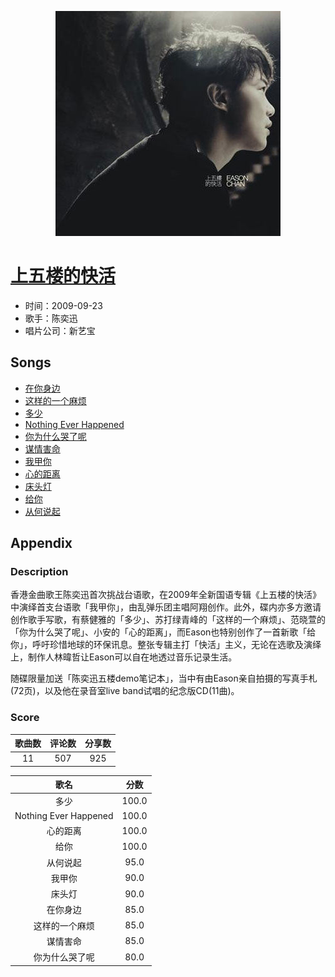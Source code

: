 <p align="center">
	<img src="imgs/上五楼的快活.jpg" alt="album_img" />
</p>

# [上五楼的快活](https://music.163.com/album?id=6378)

* 时间：2009-09-23
* 歌手：陈奕迅
* 唱片公司：新艺宝
## Songs

* [在你身边](songs/在你身边_64668/README.md)
* [这样的一个麻烦](songs/这样的一个麻烦_64673/README.md)
* [多少](songs/多少_64677/README.md)
* [Nothing Ever Happened](songs/nothing_ever_happened_64682/README.md)
* [你为什么哭了呢](songs/你为什么哭了呢_64686/README.md)
* [谋情害命](songs/谋情害命_64691/README.md)
* [我甲你](songs/我甲你_64695/README.md)
* [心的距离](songs/心的距离_64699/README.md)
* [床头灯](songs/床头灯_64702/README.md)
* [给你](songs/给你_64706/README.md)
* [从何说起](songs/从何说起_64712/README.md)
## Appendix

### Description

香港金曲歌王陈奕迅首次挑战台语歌，在2009年全新国语专辑《上五楼的快活》中演绎首支台语歌「我甲你」，由乱弹乐团主唱阿翔创作。此外，碟内亦多方邀请创作歌手写歌，有蔡健雅的「多少」、苏打绿青峰的「这样的一个麻烦」、范晓萱的「你为什么哭了呢」、小安的「心的距离」，而Eason也特别创作了一首新歌「给你」，呼吁珍惜地球的环保讯息。整张专辑主打「快活」主义，无论在选歌及演绎上，制作人林暐哲让Eason可以自在地透过音乐记录生活。

随碟限量加送「陈奕迅五楼demo笔记本」，当中有由Eason亲自拍摄的写真手札(72页)，以及他在录音室live band试唱的纪念版CD(11曲)。

### Score

|歌曲数|评论数|分享数|
|:---:|:---:|:---:|
|11|507|925|

|歌名|分数|
|:---:|:---:|
|多少|100.0
|Nothing Ever Happened|100.0
|心的距离|100.0
|给你|100.0
|从何说起|95.0
|我甲你|90.0
|床头灯|90.0
|在你身边|85.0
|这样的一个麻烦|85.0
|谋情害命|85.0
|你为什么哭了呢|80.0
